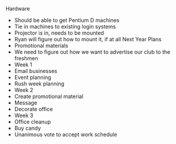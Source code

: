 Hardware
- Should be able to get Pentium D machines
- Tie in machines to existing login systems
- Projector is in, needs to be mounted
- Ryan will figure out how to mount it, if at all
Next Year Plans
- Promotional materials
- We need to figure out how we want to advertise our club to the freshmen
- Week 1
- Email businesses
- Event planning
- Rush week planning
- Week 2
- Create promotional material
- Message
- Decorate office
- Week 3
- Office cleanup
- Buy candy
- Unanimous vote to accept work schedule

&nbsp;